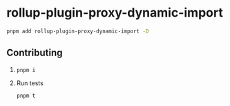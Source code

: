 # rollup-plugin-proxy-dynamic-import

```sh
pnpm add rollup-plugin-proxy-dynamic-import -D
```

## Contributing

1. `pnpm i`

2. Run tests

   ```sh
   pnpm t
   ```
